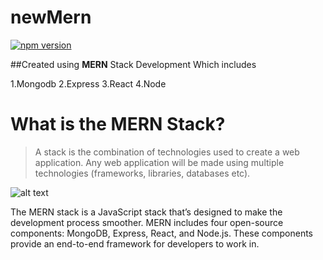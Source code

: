 # newMern

[![npm version](https://badge.fury.io/js/react.svg)](https://badge.fury.io/js/react)

##Created using **MERN** Stack Development
Which includes

1.Mongodb
2.Express
3.React
4.Node

# What is the MERN Stack?
> A stack is the combination of technologies used to create a web application. Any web application will be made using multiple technologies (frameworks, libraries, databases etc).

![alt text](https://i.ibb.co/bBhv3kQ/ice-screenshot-20200531-193407.png "Full MERN Stack Blog Project")

The MERN stack is a JavaScript stack that’s designed to make the development process smoother. MERN includes four open-source components: MongoDB, Express, React, and Node.js. These components provide an end-to-end framework for developers to work in.
